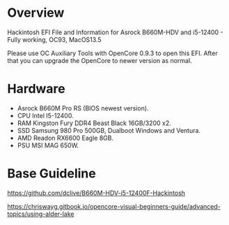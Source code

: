 # Overview

Hackintosh EFI File and Information for Asrock B660M-HDV and i5-12400 - Fully working, OC93, MacOS13.5

Please use OC Auxiliary Tools with OpenCore 0.9.3 to open this EFI. After that you can upgrade the OpenCore to newer version as normal.

# Hardware

- Asrock B660M Pro RS (BIOS newest version).  
- CPU Intel I5-12400.  
- RAM Kingston Fury DDR4 Beast Black 16GB/3200 x2.  
- SSD Samsung 980 Pro 500GB, Dualboot Windows and Ventura. 
- AMD Readon RX6600 Eagle 8GB.  
- PSU MSI MAG 650W.  

# Base Guideline

https://github.com/dclive/B660M-HDV-i5-12400F-Hackintosh

https://chriswayg.gitbook.io/opencore-visual-beginners-guide/advanced-topics/using-alder-lake
